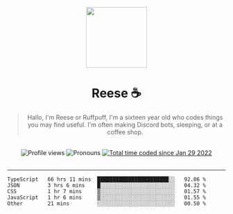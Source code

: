<div align='center'>
  <img src='https://cdn.reese.cafe/reese.jpg' width='140' height='140' />
  <h1>Reese ☕️</h1>
  <blockquote>Hallo, I'm Reese or Ruffpuff, I'm a sixteen year old who codes things you may find useful. I'm often making Discord bots, sleeping, or at a coffee shop.</blockquote>
  
  <br />
  
  <img alt="Profile views" src="https://komarev.com/ghpvc/?username=ruffpuff1" />
  <img alt='Pronouns' src='https://img.shields.io/endpoint?url=https://pronoundb.org/shields/61181f81be124c42b207bffd' />
  <a href="https://wakatime.com/@72bf611d-9557-4a85-aa1d-46f6a3346744"><img src="https://wakatime.com/badge/user/72bf611d-9557-4a85-aa1d-46f6a3346744.svg" alt="Total time coded since Jan 29 2022" /></a>
</div><br />

<hr />

<!--START_SECTION:waka-->

```text
TypeScript   66 hrs 11 mins  ███████████████████████░░   92.06 %
JSON         3 hrs 6 mins    █░░░░░░░░░░░░░░░░░░░░░░░░   04.32 %
CSS          1 hr 7 mins     ▒░░░░░░░░░░░░░░░░░░░░░░░░   01.57 %
JavaScript   1 hr 6 mins     ▒░░░░░░░░░░░░░░░░░░░░░░░░   01.55 %
Other        21 mins         ░░░░░░░░░░░░░░░░░░░░░░░░░   00.50 %
```

<!--END_SECTION:waka-->
